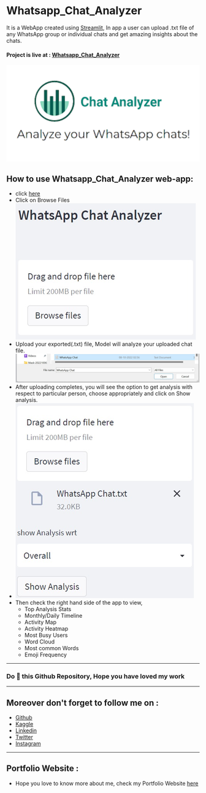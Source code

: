 # Whatsapp_Chat_Analyzer
It is a WebApp created using [Streamlit](https://streamlit.io/), In app a user can upload .txt file of any WhatsApp group or individual chats and get amazing insights about the chats.
#### Project is live at : [Whatsapp_Chat_Analyzer](https://whatsapp-chat-analyzer-bhavy.herokuapp.com/ )
![](https://github.com/BhavyBansal24/Whatsapp_Chat_Analyzer/blob/master/images/analyzer.png?raw=true)
## How to use Whatsapp_Chat_Analyzer web-app:
* click [here](https://whatsapp-chat-analyzer-bhavy.herokuapp.com/ )
* Click on Browse Files
![](https://github.com/BhavyBansal24/Whatsapp_Chat_Analyzer/blob/master/images/browse.jpeg?raw=true)
* Upload your exported(.txt) file, Model will analyze your uploaded chat file.
![](https://github.com/BhavyBansal24/Whatsapp_Chat_Analyzer/blob/master/images/open.jpeg?raw=true)
* After uploading completes, you will see the option to get analysis with respect to particular person, choose appropriately and click on Show analysis.
* ![](https://github.com/BhavyBansal24/Whatsapp_Chat_Analyzer/blob/master/images/show.jpeg?raw=true)
* Then check the right hand side of the app to view,
  - Top Analysis Stats
  - Monthly/Daily Timeline
  - Activity Map
  - Activity Heatmap
  - Most Busy Users
  - Word Cloud
  - Most common Words
  - Emoji Frequency

********************************************
### Do 🌟 this Github Repository, Hope you have loved my work
********************************************
## Moreover don't forget to follow me on :
* [Github](https://github.com/BhavyBansal24)
* [Kaggle](https://www.kaggle.com/bhavybansal)
* [Linkedin](https://www.linkedin.com/in/bhavybansal24/)
* [Twitter](https://twitter.com/BhavyBansal_24)
* [Instagram](https://www.instagram.com/bhavybansal_24/)

********************************************
## Portfolio Website :
* Hope you love to know more about me, check my Portfolio Website [here](https://bhavybansal24.github.io/Neural-Programmer/)
